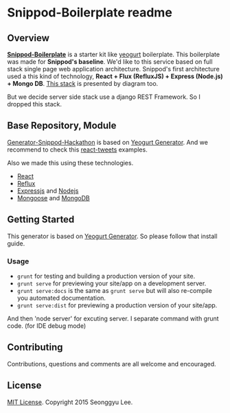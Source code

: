 # **Snippod-Boilerplate** readme

## Overview

[**Snippod-Boilerplate**](https://github.com/shalomeir/generator-snippod-hackathon) is a starter kit like [yeogurt](https://github.com/larsonjj/generator-yeogurt) boilerplate. This boilerplate was made for **Snippod's baseline**.
We'd like to this service based on full stack single page web application architecture.
Snippod's first architecture used a this kind of technology, **React + Flux (RefluxJS) + Express (Node.js) + Mongo DB**.
[This stack](http://www.gliffy.com/go/publish/7401617) is presented by diagram too.

But we decide server side stack use a django REST Framework. So I dropped this stack. 

## Base Repository, Module

[Generator-Snippod-Hackathon](https://github.com/shalomeir/generator-snippod-hackathon) is based on [Yeogurt Generator](https://github.com/larsonjj/generator-yeogurt). 
And we recommend to check this [react-tweets](https://github.com/scotch-io/react-tweets) examples.

Also we made this using these technologies.

* [React](http://facebook.github.io/react/)
* [Reflux](https://github.com/spoike/refluxjs)
* [Expressjs](http://expressjs.com/) and [Nodejs](http://nodejs.org/)
* [Mongoose](http://mongoosejs.com/) and [MongoDB](http://www.mongodb.org/)

## Getting Started

This generator is based on [Yeogurt Generator](https://github.com/larsonjj/generator-yeogurt). So please follow that install guide.

### Usage

- `grunt` for testing and building a production version of your site.
- `grunt serve` for previewing your site/app on a development server.
- `grunt serve:docs` is the same as `grunt serve` but will also re-compile you automated documentation.
- `grunt serve:dist` for previewing a production version of your site/app.

And then 'node server' for excuting server. I separate command with grunt code. (for IDE debug mode) 

## Contributing

Contributions, questions and comments are all welcome and encouraged.

## License
[MIT License]().
Copyright 2015 Seonggyu Lee.




